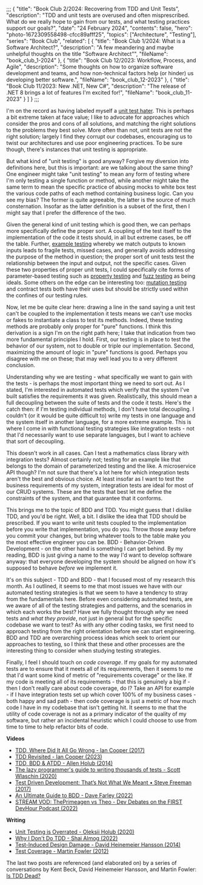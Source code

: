 ;;;
{
	"title": "Book Club 2/2024: Recovering from TDD and Unit Tests",
	"description": "TDD and unit tests are overused and often misprescribed. What do we really hope to gain from our tests, and what testing practices support our goals?",
	"date": "24 February 2024",
	"contents": false,
	"hero": "photo-1672309558498-cfcc89afff25",
    "topics": ["Architecture", "Testing"],
	"series": "Book Club",
    "related": [
		{ "title": "Book Club 1/2024: What is a Software Architect?", "description": "A few meandering and maybe unhelpful thoughts on the title \"Software Architect\"", "fileName": "book_club_1-2024" },
		{ "title": "Book Club 12/2023: Workflow, Process, and Agile", "description": "Some thoughts on how to organize software development and teams, and how non-technical factors help (or hinder) us developing better software.", "fileName": "book_club_12-2023" },
		{ "title": "Book Club 11/2023: New .NET, New C#", "description": "The release of .NET 8 brings a lot of features I'm excited for!", "fileName": "book_club_11-2023" }
	]
}
;;;

I'm on the record as having labeled myself a [unit test hater](https://ian.wold.guru/Posts/four_deeply_ingrained_csharp_cliches.html#unit-tests). This is perhaps a bit extreme taken at face value; I like to advocate for approaches which consider the pros and cons of all solutions, and matching the right solutions to the problems they best solve. More often than not, unit tests are not the right solution; largely I find they corrupt our codebases, encouraging us to twist our architectures and use poor engineering practices. To be sure though, there's instances that unit testing is appropriate.

But what kind of "unit testing" is good anyway? Forgive my diversion into definitions here, but this is important: are we talking about the same thing? One engineer might take "unit testing" to mean any form of testing where I'm only testing a single function or method, while another might take the same term to mean the specific practice of abusing mocks to white box test the various code paths of each method containing business logic. Can you see my bias? The former is quite agreeable, the latter is the source of much consternation. Insofar as the latter definition is a subset of the first, then I might say that I prefer the difference of the two.

Given the general kind of unit testing which is good then, we can perhaps more specifically define the proper sort. A coupling of the test itself to the implementation of the code it tests should, in all but extreme cases, be off the table. Further, [example testing](https://en.wikipedia.org/wiki/Data-driven_testing) whereby we match outputs to known inputs leads to fragile tests, missed cases, and generally avoids addressing the purpose of the method in question; the proper sort of unit tests test the relationship between the input and output, not the specific cases. Given these two properties of proper unit tests, I could specifically cite forms of parameter-based testing such as [property testing](https://en.wikipedia.org/wiki/Property_testing) and [fuzz testing](https://en.wikipedia.org/wiki/Fuzzing) as being ideals. Some others on the edge can be interesting too: [mutation testing](https://en.wikipedia.org/wiki/Mutation_testing) and contract tests both have their uses but should be strictly used within the confines of our testing rules.

Now, let me be quite clear here: drawing a line in the sand saying a unit test can't be coupled to the implementation it tests means we can't use mocks or fakes to instantiate a class to test its methods. Indeed, these testing methods are probably only proper for "pure" functions. I think this derivation is a sign I'm on the right path here; I take that indication from two more fundamental principles I hold. First, our testing is in place to test the behavior of our system, not to double or triple our implementation. Second, maximizing the amount of logic in "pure" functions is good. Perhaps you disagree with me on these; that may well lead you to a very different conclusion.

Understanding why we are testing - what specifically we want to gain with the tests - is perhaps the most important thing we need to sort out. As I stated, I'm interested in automated tests which verify that the system I've built satisfies the requirements it was given. Realistically, this should mean a full decoupling between the suite of tests and the code it tests. Here's the catch then: if I'm testing individual methods, I don't have total decoupling. I couldn't (or it would be quite difficult to) write my tests in one language and the system itself in another language, for a more extreme example. This is where I come in with functional testing strategies like integration tests - not that I'd necessarily want to use separate languages, but I want to achieve that sort of decoupling.

This doesn't work in all cases. Can I test a mathematics class library with integration tests? Almost certainly not; testing for an example like that belongs to the domain of parameterized testing and the like. A microservice API though? I'm not sure that there's a lot here for which integration tests aren't the best and obvious choice. At least insofar as I want to test the business requirements of my system, integration tests are ideal for most of our CRUD systems. These are the tests that best let me define the constraints of the system, and that guarantee that it conforms.

This brings me to the topic of BDD and TDD. You might guess that I dislike TDD, and you'd be right. Well, a bit. I dislike the idea that TDD should be prescribed. If you want to write unit tests coupled to the implementation before you write that implementation, you do you. Throw those away before you commit your changes, but bring whatever tools to the table make you the most effective engineer you can be. BDD - Behavior-Driven Development - on the other hand is something I can get behind. By my reading, BDD is just giving a name to the way I'd want to develop software anyway: that everyone developing the system should be aligned on how it's supposed to behave _before_ we implement it.

It's on this subject - TDD and BDD - that I focused most of my research this month. As I outlined, it seems to me that most issues we have with our automated testing strategies is that we seem to have a tendency to stray from the fundamentals here. Before even considering automated tests, are we aware of all of the testing strategies and patterns, and the scenarios in which each works the best? Have we fully thought through _why_ we need tests and _what they provide_, not just in general but for the specific codebase we want to test? As with any other coding tasks, we first need to approach testing from the right orientation before we can start engineering. BDD and TDD are overarching process ideas which seek to orient our approaches to testing, so I think that these and other processes are the interesting thing to consider when studying testing strategies.

Finally, I feel I should touch on _code coverage_. If my goals for my automated tests are to ensure that it meets all of its requirements, then it seems to me that I'd want some kind of metric of "requirements coverage" or the like. If my code is meeting all of its requirements - that this is genuinely a big if - then I don't really care about code coverage, do I? Take an API for example - if I have integration tests set up which cover 100% of my business cases - both happy and sad path - then code coverage is just a metric of how much code I have in my codebase that isn't getting hit. It seems to me that the utility of code coverage is not as a primary indicator of the quality of my software, but rather an incidental heuristic which I could choose to use from time to time to help refactor bits of code.

**Videos**

* [TDD, Where Did It All Go Wrong - Ian Cooper (2017)](https://www.youtube.com/watch?v=EZ05e7EMOLM)
* [TDD Revisited - Ian Cooper (2023)](https://www.youtube.com/watch?v=IN9lftH0cJc)
* [TDD, BDD & ATDD - Allen Holub (2014)](https://www.youtube.com/watch?v=-022ONzvQlk)
* [The lazy programmer's guide to writing thousands of tests - Scott Wlaschin (2020)](https://www.youtube.com/watch?v=IYzDFHx6QPY)
* [Test Driven Development: That’s Not What We Meant • Steve Freeman (2017)](https://www.youtube.com/watch?v=yuEbZYKgZas)
* [An Ultimate Guide to BDD - Dave Farley (2022)](https://www.youtube.com/watch?v=gXh0iUt4TXA)
* [STREAM VOD: ThePrimeagen vs Theo - Dev Debates on the FIRST DevHour Podcast (2022)](https://www.youtube.com/watch?v=o-HTsJ1-wdI)

**Writing**

* [Unit Testing is Overrated - Oleksii Holub (2020)](https://tyrrrz.me/blog/unit-testing-is-overrated)
* [Why I Don't Do TDD - Shai Almog (2022)](https://debugagent.com/why-i-dont-do-tdd)
* [Test-Induced Design Damage - David Heinemeier Hansson (2014)](https://dhh.dk/2014/test-induced-design-damage.html)
* [Test Coverage - Martin Fowler (2012)](https://martinfowler.com/bliki/TestCoverage.html)

The last two posts are referenced (and elaborated on) by a series of conversations by Kent Beck, David Heinemeier Hansson, and Martin Fowler: [Is TDD Dead?](https://martinfowler.com/articles/is-tdd-dead/)

